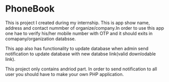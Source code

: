# PhoneBook
This is project I created during my internship. This is app show name, address and contact nummber of organize/company.In order to use this app one hae to verify his/her mobile number with OTP and it should exits in comapany/organization databsse.

This app also has functionality to update database when admin send notification to update database with new databse link(valid downlodable link).

This project only contains andriod part. In order to send notification to all user you should have to make your own PHP application. 
